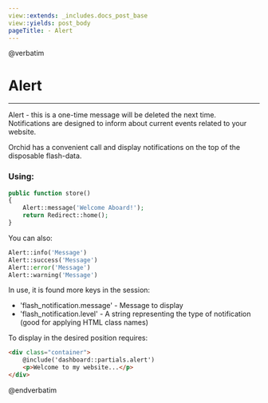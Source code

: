 ```yaml
---
view::extends: _includes.docs_post_base
view::yields: post_body
pageTitle: - Alert
---
```

@verbatim
# Alert
----------
Alert - this is a one-time message will be deleted the next time.
Notifications are designed to inform about current events related to your website.

Orchid has a convenient call and display notifications on the top of the disposable flash-data.
### Using:

```php
public function store()
{
    Alert::message('Welcome Aboard!');
    return Redirect::home();
}
```

You can also:

```php
Alert::info('Message')
Alert::success('Message')
Alert::error('Message')
Alert::warning('Message')
```



In use, it is found more keys in the session:
- 'flash_notification.message' - Message to display
- 'flash_notification.level' - A string representing the type of notification (good for applying HTML class names)

To display in the desired position requires:
```html
<div class="container">
    @include('dashboard::partials.alert')
    <p>Welcome to my website...</p>
</div>
```
@endverbatim
